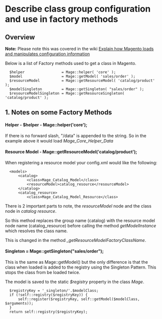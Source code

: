 # Describe class group configuration and use in factory methods 


## Overview

**Note:** Please note this was covered in the wiki [Explain how Magento loads and manipulates configuration information](https://github.com/colinmurphy/magento-exam-notes/blob/master/1.%20Basics/2.%20Configuration/1.Explain%20how%20Magento%20loads%20and%20manipulates%20configuration%20information.md)

Below is a list of Factory methods used to get a class in Magento.

      $helper                 = Mage::helper( 'core' );
      $model                  = Mage::getModel( 'sales/order' );
      $resourceModel          = Mage::getResourceModel( 'catalog/product' );
      $modelSingleton         = Mage::getSingleton( "sales/order" );
      $resourceModelSingleton = Mage::getResourceSingleton( 'catalog/product' );



## 1. Notes on some Factory Methods


#### Helper - $helper - Mage::helper('core');

If there is no forward slash, "/data" is appended to the string.
So in the example above it would load *Mage_Core_Helper_Data*


#### Resource Model - Mage::getResourceModel('catalog/product');


When registering a resource model your config.xml would like the following:

      <models>
          <catalog>
              <class>Mage_Catalog_Model</class>
              <resourceModel>catalog_resource</resourceModel>
          </catalog>
          <catalog_resource>
              <class>Mage_Catalog_Model_Resource</class>


There is 2 important parts to note, the *resourceModel* node and the class node in *catalog resource*.

So this method replaces the group name (catalog) with the resource model node name (catalog_resource) before calling the method *getModelInstance* which resolves the class name.

This is changed in the method *_getResourceModelFactoryClassName*.


#### Singleton = Mage::getSingleton("sales/order");

This is the same as Mage::getModel() but the only difference is that the class when loaded is added to the registry using the Singleton Pattern. This stops the class from be loaded twice.


The model is saved to the static *$registry* property in the class *Mage*.

      $registryKey = '_singleton/'.$modelClass;
      if (!self::registry($registryKey)) {
          self::register($registryKey, self::getModel($modelClass, $arguments));
      }
      return self::registry($registryKey);
